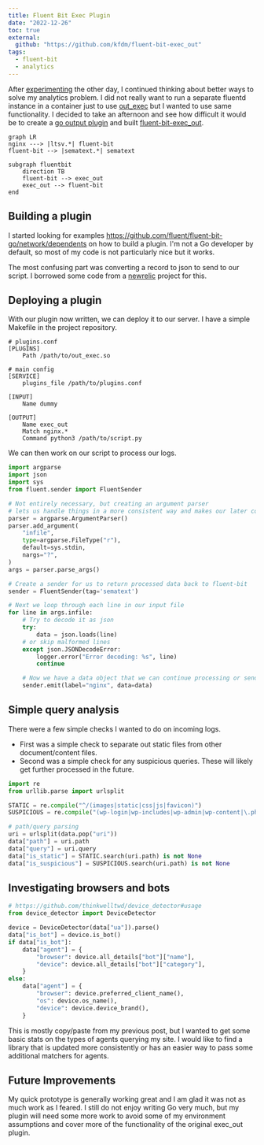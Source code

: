```yaml
---
title: Fluent Bit Exec Plugin
date: "2022-12-26"
toc: true
external:
  github: "https://github.com/kfdm/fluent-bit-exec_out"
tags:
  - fluent-bit
  - analytics
---
```


After [experimenting] the other day, I continued thinking about better ways to solve my analytics problem.
I did not really want to run a separate fluentd instance in a container just to use [out_exec] but I wanted to use same functionality.
I decided to take an afternoon and see how difficult it would be to create a [go output plugin] and built [fluent-bit-exec_out].

```mermaid
graph LR
nginx ---> |ltsv.*| fluent-bit
fluent-bit --> |sematext.*| sematext

subgraph fluentbit
    direction TB
    fluent-bit --> exec_out
    exec_out --> fluent-bit
end
```

## Building a plugin

I started looking for examples <https://github.com/fluent/fluent-bit-go/network/dependents> on how to build a plugin.
I'm not a Go developer by default, so most of my code is not particularly nice but it works.

The most confusing part was converting a record to json to send to our script.
I borrowed some code from a [newrelic] project for this.

## Deploying a plugin

With our plugin now written, we can deploy it to our server.
I have a simple Makefile in the project repository.

```
# plugins.conf
[PLUGINS]
    Path /path/to/out_exec.so

# main config
[SERVICE]
    plugins_file /path/to/plugins.conf

[INPUT]
    Name dummy

[OUTPUT]
    Name exec_out
    Match nginx.*
    Command python3 /path/to/script.py
```

We can then work on our script to process our logs.

```python
import argparse
import json
import sys
from fluent.sender import FluentSender

# Not entirely necessary, but creating an argument parser
# lets us handle things in a more consistent way and makes our later code easier.
parser = argparse.ArgumentParser()
parser.add_argument(
    "infile",
    type=argparse.FileType("r"),
    default=sys.stdin,
    nargs="?",
)
args = parser.parse_args()

# Create a sender for us to return processed data back to fluent-bit
sender = FluentSender(tag='sematext')

# Next we loop through each line in our input file
for line in args.infile:
    # Try to decode it as json
    try:
        data = json.loads(line)
    # or skip malformed lines
    except json.JSONDecodeError:
        logger.error("Error decoding: %s", line)
        continue

    # Now we have a data object that we can continue processing or send back to td-agent
    sender.emit(label="nginx", data=data)
```

## Simple query analysis

There were a few simple checks I wanted to do on incoming logs.

- First was a simple check to separate out static files from other document/content files.
- Second was a simple check for any suspicious queries. These will likely get further processed in the future.

```python
import re
from urllib.parse import urlsplit

STATIC = re.compile("^/(images|static|css|js|favicon)")
SUSPICIOUS = re.compile("(wp-login|wp-includes|wp-admin|wp-content|\.php$)")

# path/query parsing
uri = urlsplit(data.pop("uri"))
data["path"] = uri.path
data["query"] = uri.query
data["is_static"] = STATIC.search(uri.path) is not None
data["is_suspicious"] = SUSPICIOUS.search(uri.path) is not None
```

## Investigating browsers and bots

```python
# https://github.com/thinkwelltwd/device_detector#usage
from device_detector import DeviceDetector

device = DeviceDetector(data["ua"]).parse()
data["is_bot"] = device.is_bot()
if data["is_bot"]:
    data["agent"] = {
        "browser": device.all_details["bot"]["name"],
        "device": device.all_details["bot"]["category"],
    }
else:
    data["agent"] = {
        "browser": device.preferred_client_name(),
        "os": device.os_name(),
        "device": device.device_brand(),
    }
```

This is mostly copy/paste from my previous post, but I wanted to get some basic stats on the types of agents querying my site.
I would like to find a library that is updated more consistently or has an easier way to pass some additional matchers for agents.

## Future Improvements

My quick prototype is generally working great and I am glad it was not as much work as I feared.
I still do not enjoy writing Go very much, but my plugin will need some more work to avoid some of my environment assumptions and cover more of the functionality of the original exec_out plugin.

[experimenting]: /blog/experimenting-with-analytics/
[out_exec]: https://docs.fluentd.org/output/exec
[go output plugin]: https://docs.fluentbit.io/manual/development/golang-output-plugins
[fluent-bit-exec_out]: https://github.com/kfdm/fluent-bit-exec_out
[newrelic]: https://github.com/newrelic/newrelic-fluent-bit-output/blob/304303f8912a3d6680e497a3a0a68006d62ba0fc/record/record.go
